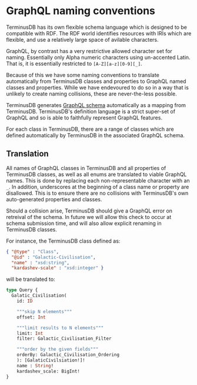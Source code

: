 # GraphQL naming conventions

TerminusDB has its own flexible schema language which is designed to
be compatible with RDF. The RDF world identifies resources with IRIs
which are flexible, and use a relatively large space of avilable
characters.

GraphQL, by contrast has a very restrictive allowed character set for
naming. Essentially only Alpha numeric characters using un-accented
Latin. That is, it is essentially restricted to `[A-Z][a-z][0-9][_]`.

Because of this we have some naming conventions to translate
automatically from TerminusDB classes and properties to GraphQL named
classes and properties. While we have endevoured to do so in a way
that is unlikely to create naming collisions, these are never-the-less
possible.

TerminusDB generates [GraphQL schema](graph_ql_schema.md)
automatically as a mapping from TerminusDB. TerminusDB's definition
language is a strict super-set of GraphQL and so is able to faithfully
represent GraphQL features.

For each class in TerminusDB, there are a range of classes which are
defined automatically by TerminusDB in the associated GraphQL schema.

## Translation

All names of GraphQL classes in TerminusDB and all properties of
TerminusDB classes, as well as all enums are translated to viable
GraphQL names. This is done by replacing each non-representable
character with an `_`.  In addition, underscores at the beginning of a
class name or property are disallowed. This is to ensure there are no
collisions with TerminusDB's own auto-generated properties and
classes.

Should a collision arise, TerminusDB should give a GraphQL error on
retreival of the schema.  In future we will allow this check to occur
at schema submission time, and will also allow explicit renaming in
TerminusDB classes.

For instance, the TerminusDB class defined as:

```json
{ "@type" : "Class",
  "@id" : "Galactic-Civilisation",
  "name" : "xsd:string",
  "kardashev-scale" : "xsd:integer" }
```

will be translated to:

```graphql
type Query {
  Galatic_Civilisation(
    id: ID

    """skip N elements"""
    offset: Int

    """limit results to N elements"""
    limit: Int
    filter: Galactic_Civilisation_Filter

    """order by the given fields"""
    orderBy: Galactic_Civilisation_Ordering
    ): [GalaticCivilsiation!]!
    name : String!
    kardashev_scale: BigInt!
}
```
